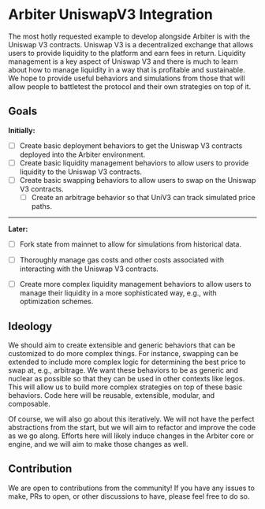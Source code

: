 # Arbiter UniswapV3 Integration
The most hotly requested example to develop alongside Arbiter is with the Uniswap V3 contracts.
Uniswap V3 is a decentralized exchange that allows users to provide liquidity to the platform and earn fees in return.
Liquidity management is a key aspect of Uniswap V3 and there is much to learn about how to manage liquidity in a way that is profitable and sustainable.
We hope to provide useful behaviors and simulations from those that will allow people to battletest the protocol and their own strategies on top of it.

## Goals
**Initially:**
- [ ] Create basic deployment behaviors to get the Uniswap V3 contracts deployed into the Arbiter environment.
- [ ] Create basic liquidity management behaviors to allow users to provide liquidity to the Uniswap V3 contracts.
- [ ] Create basic swapping behaviors to allow users to swap on the Uniswap V3 contracts.
    - [ ] Create an arbitrage behavior so that UniV3 can track simulated price paths.

--- 
**Later:**
- [ ] Fork state from mainnet to allow for simulations from historical data.
- [ ] Thoroughly manage gas costs and other costs associated with interacting with the Uniswap V3 contracts.
- [ ] Create more complex liquidity management behaviors to allow users to manage their liquidity in a more sophisticated way, e.g., with optimization schemes.


## Ideology
We should aim to create extensible and generic behaviors that can be customized to do more complex things.
For instance, swapping can be extended to include more complex logic for determining the best price to swap at, e.g., arbitrage.
We want these behaviors to be as generic and nuclear as possible so that they can be used in other contexts like legos.
This will allow us to build more complex strategies on top of these basic behaviors.
Code here will be reusable, extensible, modular, and composable.

Of course, we will also go about this iteratively. 
We will not have the perfect abstractions from the start, but we will aim to refactor and improve the code as we go along.
Efforts here will likely induce changes in the Arbiter core or engine, and we will aim to make those changes as well.

## Contribution
We are open to contributions from the community!
If you have any issues to make, PRs to open, or other discussions to have, please feel free to do so.